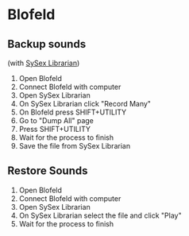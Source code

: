 # Blofeld

## Backup sounds
(with [SySex Librarian](https://www.snoize.com/SysExLibrarian/docs.html))

1. Open Blofeld
1. Connect Blofeld with computer
1. Open SySex Librarian
1. On SySex Librarian click "Record Many"
1. On Blofeld press SHIFT+UTILITY
1. Go to "Dump All" page
1. Press SHIFT+UTILITY
1. Wait for the process to finish
1. Save the file from SySex Librarian

## Restore Sounds
1. Open Blofeld
1. Connect Blofeld with computer
1. Open SySex Librarian
1. On SySex Librarian select the file and click "Play"
1. Wait for the process to finish
